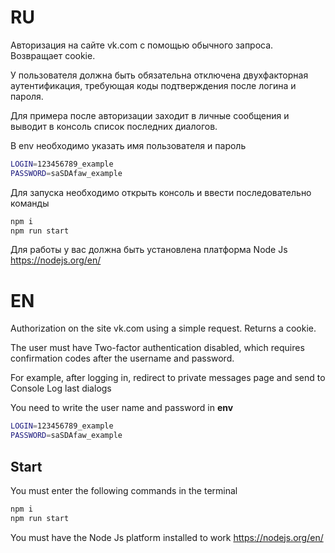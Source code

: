 # RU

Авторизация на сайте vk.com с помощью обычного запроса. Возвращает cookie.

У пользователя должна быть обязательна отключена двухфакторная аутентификация, требующая коды подтверждения после логина и пароля.

Для примера после авторизации заходит в личные сообщения и выводит в консоль список последних диалогов.

В env необходимо указать имя пользователя и пароль

```sh
LOGIN=123456789_example
PASSWORD=saSDAfaw_example
```

Для запуска необходимо открыть консоль и ввести последовательно команды

```sh
npm i
npm run start
```

Для работы у вас должна быть установлена платформа Node Js
https://nodejs.org/en/

# EN

Authorization on the site vk.com using a simple request. Returns a cookie.

The user must have Two-factor authentication disabled, which requires confirmation codes after the username and password.

For example, after logging in, redirect to private messages page and send to Console Log last dialogs

You need to write the user name and password in **env**

```sh
LOGIN=123456789_example
PASSWORD=saSDAfaw_example
```

## Start

You must enter the following commands in the terminal

```sh
npm i
npm run start
```

You must have the Node Js platform installed to work
https://nodejs.org/en/
